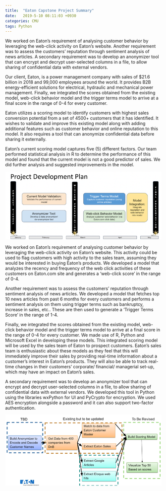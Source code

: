 ```yaml
---
title:  "Eaton Capstone Project Summary"
date:   2019-5-10 08:11:03 +0930
categories: CMU
tags: Python
---
```



We worked on Eaton’s requirement of analysing customer behavior by leveraging the web-click activity on Eaton’s website. Another requirement was to assess the customers’ reputation through sentiment analysis of news articles. A secondary requirement was to develop an anonymizer tool that can encrypt and decrypt user-selected columns in a file, to allow sharing of confidential data with external vendors.

<!-- more -->
Our client, Eaton, is a power management company with sales of $21.6 billion in 2018 and 99,000 employees around the world. It provides B2B energy-efficient solutions for electrical, hydraulic and mechanical power management. Finally, we integrated the scores obtained from the existing model, web-click behavior model and the trigger terms model to arrive at a final score in the range of 0-4 for every customer.

Eaton utilizes a scoring model to identify customers with highest sales conversion potential from a set of 4500+ customers that it has identified. It wishes to validate and improve this existing model along with adding additional features such as customer behavior and online reputation to this model. It also requires a tool that can anonymize confidential data before sharing it externally.

Eaton’s current scoring model captures five (5) different factors. Our team performed statistical analysis in R to determine the performance of this model and found that the current model is not a good predictor of sales. We did further analysis and suggested improvements in the model.

 ![Eaton1](\img\posts\eaton1.png "process flow")

We worked on Eaton’s requirement of analysing customer behavior by leveraging the web-click activity on Eaton’s website. This activity could be used to flag customers with high activity to the sales team, assuming they would be interested in buying Eaton’s products. We developed a model that analyzes the recency and frequency of the web click activities of these customers on Eaton.com site and generates a ‘web-click score’ in the range of 0-4.

Another requirement was to assess the customers’ reputation through sentiment analysis of news articles. We developed a model that fetches top 10 news articles from past 6 months for every customers and performs a sentiment analysis on them using trigger terms such as bankruptcy, increase in sales, etc.. These are then used to generate a ‘Trigger Terms Score’ in the range of 1-4.

Finally, we integrated the scores obtained from the existing model, web-click behavior model and the trigger terms model to arrive at a final score in the range of 0-4 for every customer. We made use of R, Python and Microsoft Excel in developing these models. This integrated scoring model will be used by the sales team of Eaton to prospect customers. Eaton’s sales team is enthusiastic about these models as they feel that this will immediately improve their sales by providing real-time information about a customer’s interest in Eaton’s products. They will also be able to track real-time changes in their customers’ corporate/ financial/ managerial set-up, which may have an impact on Eaton’s sales.

A secondary requirement was to develop an anonymizer tool that can encrypt and decrypt user-selected columns in a file, to allow sharing of confidential data with external vendors. We developed this tool in Python using the libraries wxPython for UI and PyCrypto for encryption. We used AES encryption alongside a password and it can also support two-factor authentication.


![Eaton2](\img\posts\eaton2.png "process flow")
